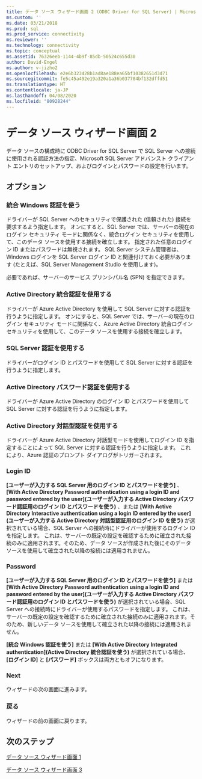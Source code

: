 ```yaml
---
title: データ ソース ウィザード画面 2 (ODBC Driver for SQL Server) | Microsoft Docs
ms.custom: ''
ms.date: 03/21/2018
ms.prod: sql
ms.prod_service: connectivity
ms.reviewer: ''
ms.technology: connectivity
ms.topic: conceptual
ms.assetid: 76326eeb-1144-4b9f-85db-50524c655d30
author: David-Engel
ms.author: v-jizho2
ms.openlocfilehash: e2e6b323428b1ad8ae188ea65bf10382651d3d71
ms.sourcegitcommit: fe5c45a492e19a320a1a36b037704bf132dffd51
ms.translationtype: HT
ms.contentlocale: ja-JP
ms.lasthandoff: 04/08/2020
ms.locfileid: "80928244"
---
```

# <a name="data-source-wizard-screen-2"></a>データ ソース ウィザード画面 2

データ ソースの構成時に ODBC Driver for SQL Server で SQL Server への接続に使用される認証方法の指定、Microsoft SQL Server アドバンスト クライアント エントリのセットアップ、およびログインとパスワードの設定を行います。

## <a name="options"></a>オプション

### <a name="with-integrated-windows-authentication"></a>統合 Windows 認証を使う

ドライバーが SQL Server へのセキュリティで保護された (信頼された) 接続を要求するよう指定します。 オンにすると、SQL Server では、サーバーの現在のログイン セキュリティ モードに関係なく、統合ログイン セキュリティを使用して、このデータ ソースを使用する接続を確立します。 指定された任意のログイン ID またはパスワードは無視されます。 SQL Server システム管理者は、Windows ログインを SQL Server ログイン ID と関連付けておく必要があります (たとえば、SQL Server Management Studio を使用します)。

必要であれば、サーバーのサービス プリンシパル名 (SPN) を指定できます。

### <a name="with-active-directory-integrated-authentication"></a>Active Directory 統合認証を使用する

ドライバーが Azure Active Directory を使用して SQL Server に対する認証を行うように指定します。 オンにすると、SQL Server では、サーバーの現在のログイン セキュリティ モードに関係なく、Azure Active Directory 統合ログイン セキュリティを使用して、このデータ ソースを使用する接続を確立します。

### <a name="with-sql-server-authentication"></a>SQL Server 認証を使用する

ドライバーがログイン ID とパスワードを使用して SQL Server に対する認証を行うように指定します。

### <a name="with-active-directory-password-authentication"></a>Active Directory パスワード認証を使用する

ドライバーが Azure Active Directory のログイン ID とパスワードを使用して SQL Server に対する認証を行うように指定します。

### <a name="with-active-directory-interactive-authentication"></a>Active Directory 対話型認証を使用する

ドライバーが Azure Active Directory 対話型モードを使用してログイン ID を指定することによって SQL Server に対する認証を行うように指定します。 これにより、Azure 認証のプロンプト ダイアログがトリガーされます。

### <a name="login-id"></a>Login ID

**[ユーザーが入力する SQL Server 用のログイン ID とパスワードを使う]** 、 **[With Active Directory Password authentication using a login ID and password entered by the user]\(ユーザーが入力する Active Directory パスワード認証用のログイン ID とパスワードを使う\)** 、または **[With Active Directory Interactive authentication using a login ID entered by the user]\(ユーザーが入力する Active Directory 対話型認証用のログイン ID を使う\)** が選択されている場合、SQL Server への接続時にドライバーが使用するログイン ID を指定します。 これは、サーバーの既定の設定を確認するために確立された接続のみに適用されます。そのため、データ ソースが作成された後にそのデータ ソースを使用して確立された以降の接続には適用されません。

### <a name="password"></a>Password

**[ユーザーが入力する SQL Server 用のログイン ID とパスワードを使う]** または **[With Active Directory Password authentication using a login ID and password entered by the user]\(ユーザーが入力する Active Directory パスワード認証用のログイン ID とパスワードを使う\)** が選択されている場合、SQL Server への接続時にドライバーが使用するパスワードを指定します。 これは、サーバーの既定の設定を確認するために確立された接続のみに適用されます。そのため、新しいデータ ソースを使用して確立された以降の接続には適用されません。

**[統合 Windows 認証を使う]** または **[With Active Directory Integrated authentication]\(Active Directory 統合認証を使う\)** が選択されている場合、 **[ログイン ID]** と **[パスワード]** ボックスは両方ともオフになります。

### <a name="next"></a>Next

ウィザードの次の画面に進みます。

### <a name="back"></a>戻る

ウィザードの前の画面に戻ります。

## <a name="next-steps"></a>次のステップ

[データ ソース ウィザード画面 1](../../../connect/odbc/windows/dsn-wizard-1.md)

[データ ソース ウィザード画面 3](../../../connect/odbc/windows/dsn-wizard-3.md)

